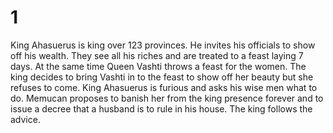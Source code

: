 # 1

King Ahasuerus is king over 123 provinces. He invites his officials to show off his wealth. They see all his riches and are treated to a feast laying 7 days. At the same time Queen Vashti throws a feast for the women. The king decides to bring Vashti in to the feast to show off her beauty but she refuses to come. King Ahasuerus is furious and asks his wise men what to do. Memucan proposes to banish her from the king presence forever and to issue a decree that a husband is to rule in his house. The king follows the advice. 